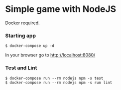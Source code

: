 # Simple game with NodeJS

Docker required.

### Starting app

```
$ docker-compose up -d
```

In your browser go to [http://localhost:8080/](http://localhost:8080/)

### Test and Lint

```
$ docker-compose run --rm nodejs npm -s test
$ docker-compose run --rm nodejs npm -s run lint
```
